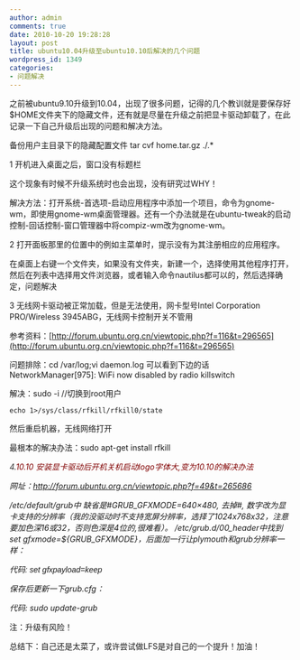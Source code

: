 ```yaml
---
author: admin
comments: true
date: 2010-10-20 19:28:28
layout: post
title: ubuntu10.04升级至ubuntu10.10后解决的几个问题
wordpress_id: 1349
categories:
- 问题解决
---
```


之前被ubuntu9.10升级到10.04，出现了很多问题，记得的几个教训就是要保存好$HOME文件夹下的隐藏文件，还有就是尽量在升级之前把显卡驱动卸载了，在此记录一下自己升级后出现的问题和解决方法。

备份用户主目录下的隐藏配置文件 tar cvf home.tar.gz ./.* 

1 开机进入桌面之后，窗口没有标题栏

这个现象有时候不升级系统时也会出现，没有研究过WHY！

解决方法：打开系统-首选项-启动应用程序中添加一个项目，命令为gnome-wm，即使用gnome-wm桌面管理器。还有一个办法就是在ubuntu-tweak的启动控制-回话控制-窗口管理器中将compiz-wm改为gnome-wm。

2 打开面板那里的位置中的例如主菜单时，提示没有为其注册相应的应用程序。

在桌面上右键一个文件夹，如果没有文件夹，新建一个，选择使用其他程序打开，然后在列表中选择用文件浏览器，或者输入命令nautilus都可以的，然后选择确定，问题解决

3 无线网卡驱动被正常加载，但是无法使用，网卡型号Intel Corporation PRO/Wireless 3945ABG，无线网卡控制开关不管用

参考资料：[http://forum.ubuntu.org.cn/viewtopic.php?f=116&t=296565](http://forum.ubuntu.org.cn/viewtopic.php?f=116&t=296565)

问题排除：cd /var/log;vi daemon.log 可以看到下边的话 NetworkManager[975]: <info> WiFi now disabled by radio killswitch

解决：sudo -i //切换到root用户

    echo 1>/sys/class/rfkill/rfkill0/state

然后重启机器，无线网络打开

最根本的解决办法：sudo apt-get install rfkill

<span style="color: rgb(0, 0, 0); font-size: 14px; font-style: italic; " class="Apple-style-span"><span style="margin-top: 0px; margin-right: 0px; margin-bottom: 0px; margin-left: 0px; padding-top: 0px; padding-right: 0px; padding-bottom: 0px; padding-left: 0px; color: rgb(51, 51, 51); ">4.</span><span style="margin-top: 0px; margin-right: 0px; margin-bottom: 0px; margin-left: 0px; padding-top: 0px; padding-right: 0px; padding-bottom: 0px; padding-left: 0px; color: rgb(51, 51, 51); "><span style="margin-top: 0px; margin-right: 0px; margin-bottom: 0px; margin-left: 0px; padding-top: 0px; padding-right: 0px; padding-bottom: 0px; padding-left: 0px; color: rgb(128, 0, 0); ">10.10 安装显卡驱动后开机关机启动logo</span><span style="margin-top: 0px; margin-right: 0px; margin-bottom: 0px; margin-left: 0px; padding-top: 0px; padding-right: 0px; padding-bottom: 0px; padding-left: 0px; color: rgb(128, 0, 0); ">字体大,变为10.10的解决办法</span></span></span>

<span style="font-style: italic; " class="Apple-style-span"><span style="margin-top: 0px; margin-right: 0px; margin-bottom: 0px; margin-left: 0px; padding-top: 0px; padding-right: 0px; padding-bottom: 0px; padding-left: 0px; font-size: 14px; "><span style="margin-top: 0px; margin-right: 0px; margin-bottom: 0px; margin-left: 0px; padding-top: 0px; padding-right: 0px; padding-bottom: 0px; padding-left: 0px; ">网址：<a style="margin-top: 0px; margin-right: 0px; margin-bottom: 0px; margin-left: 0px; padding-top: 0px; padding-right: 0px; padding-bottom: 0px; padding-left: 0px; color: rgb(255, 17, 17); text-decoration: none; " href="http://forum.ubuntu.org.cn/viewtopic.php?f=49&t=265686">http://forum.ubuntu.org.cn/viewtopic.php?f=49&t=265686</a></span></span></span>

<span style="font-style: italic; " class="Apple-style-span"><span style="margin-top: 0px; margin-right: 0px; margin-bottom: 0px; margin-left: 0px; padding-top: 0px; padding-right: 0px; padding-bottom: 0px; padding-left: 0px; font-size: 14px; "><span style="margin-top: 0px; margin-right: 0px; margin-bottom: 0px; margin-left: 0px; padding-top: 0px; padding-right: 0px; padding-bottom: 0px; padding-left: 0px; ">/etc/default/grub中 缺省是#GRUB_GFXMODE=640×480, 去掉#, 数字改为显卡支持的分辨率（我的没驱动时不支持宽屏分辨率，选择了1024x768x32，注意要加色深16或32，否则色深是4位的,很难看）。
/etc/grub.d/00_header中找到set gfxmode=${GRUB_GFXMODE}，后面加一行让plymouth和grub分辨率一样：</span></span></span>

<span style="font-style: italic; " class="Apple-style-span"><span style="font-family: 'lucida sans unicode', 'lucida grande', sans-serif; font-size: 14px; " class="Apple-style-span">代码: set gfxpayload=keep</span></span>

<span style="font-style: italic; " class="Apple-style-span"><span style="margin-top: 0px; margin-right: 0px; margin-bottom: 0px; margin-left: 0px; padding-top: 0px; padding-right: 0px; padding-bottom: 0px; padding-left: 0px; font-size: 14px; "><span style="margin-top: 0px; margin-right: 0px; margin-bottom: 0px; margin-left: 0px; padding-top: 0px; padding-right: 0px; padding-bottom: 0px; padding-left: 0px; ">保存后更新一下grub.cfg：</span></span></span>

<span style="font-style: italic; " class="Apple-style-span"><span style="margin-top: 0px; margin-right: 0px; margin-bottom: 0px; margin-left: 0px; padding-top: 0px; padding-right: 0px; padding-bottom: 0px; padding-left: 0px; font-size: 14px; "><span style="margin-top: 0px; margin-right: 0px; margin-bottom: 0px; margin-left: 0px; padding-top: 0px; padding-right: 0px; padding-bottom: 0px; padding-left: 0px; ">代码: sudo update-grub</span></span></span>

注：升级有风险！

总结下：自己还是太菜了，或许尝试做LFS是对自己的一个提升！加油！ 


